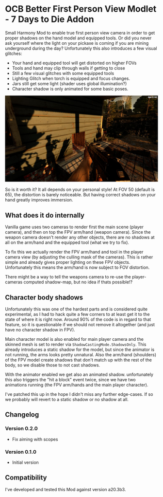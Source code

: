 # OCB Better First Person View Modlet - 7 Days to Die Addon

Small Harmony Mod to enable true first person view camera in order
to get proper shadows on the hand model and equipped tools. Or did
you never ask yourself where the light on your pickaxe is coming
if you are mining underground during the day? Unfortunately this
also introduces a few visual glitches:

- Your hand and equipped tool will get distorted on higher FOVs
- Tools and hand may clip through walls if getting to close
- Still a few visual glitches with some equipped tools
- Lighting Glitch when torch is equipped and focus changes.
- Jars still get some light (shader uses global illumination?)
- Character shadow is only animated for some basic poses.

![In-Game Shadow on Wall and Arm FOV 65](Screens/in-game-shadow-wall-fov-65.jpg)

So is it worth it? It all depends on your personal style!
At FOV 50 (default is 65), the distortion is barely noticeable.
But having correct shadows on your hand greatly improves immersion.

## What does it do internally

Vanilla game uses two cameras to render first the main scene (player
camera), and then on top the FPV arm/hand (weapon camera). Since the
weapon camera doesn't render any other objects, there are no shadows
at all on the arm/hand and the equipped tool (what we try to fix).

To fix this we actually render the FPV arm/hand and tool in the player
camera view (by adjusting the culling mask of the cameras). This is
rather simple and already gives proper lighting on these FPV objects.
Unfortunately this means the arm/hand is now subject to FOV distortion.

There might be a way to tell the weapons camera to re-use the
player-cameras computed shadow-map, but no idea if thats possible!?

## Character body shadows

Unfortunately this was one of the hardest parts and is considered
quite experimental, as I had to hack quite a few corners to at least
get it to the state of where it is right now. Around 90% of the code
is in regard to that feature, so it is questionable if we should not
remove it altogether (and just have no character shadow in FPV).

Main character model is also enabled for main player camera and the
skinned mesh is set to render via `ShadowCastingMode.ShadowsOnly`.
This already introduces a static shadow for the model, but since the
animator is not running, the arms looks pretty unnatural. Also the
arm/hand (shoulders) of the FPV model create shadows that don't match
up with the rest of the body, so we disable those to not cast shadows.

With the animator enabled we get also an animated shadow. unfortunately
this also triggers the "hit a block" event twice, since we have two
animations running (the FPV arm/hands and the main player character).

I've patched this up in the hope I didn't miss any further edge-cases.
If so we probably will revert to a static shadow or no shadow at all.

## Changelog

### Version 0.2.0

- Fix aiming with scopes

### Version 0.1.0

- Initial version

## Compatibility

I've developed and tested this Mod against version a20.3b3.

[1]: https://github.com/OCB7D2D/A20BepInExPreloader
